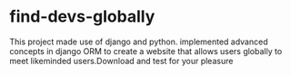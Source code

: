 # find-devs-globally
This project made use of django and python. implemented advanced concepts in django ORM to create a website that allows users globally to meet likeminded users.Download and test for your pleasure
